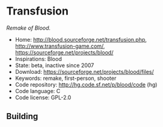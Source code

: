 # Transfusion

_Remake of Blood._

- Home: http://blood.sourceforge.net/transfusion.php, http://www.transfusion-game.com/, https://sourceforge.net/projects/blood/
- Inspirations: Blood
- State: beta, inactive since 2007
- Download: https://sourceforge.net/projects/blood/files/
- Keywords: remake, first-person, shooter
- Code repository: http://hg.code.sf.net/p/blood/code (hg)
- Code language: C
- Code license: GPL-2.0

## Building
